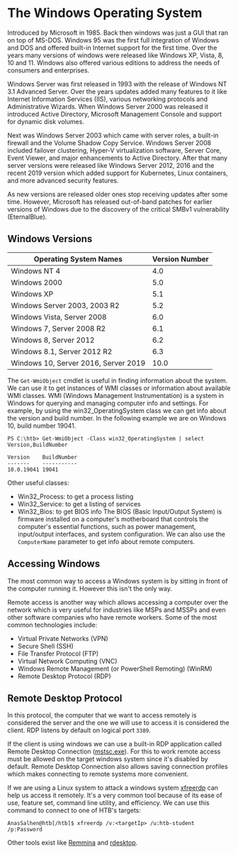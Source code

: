 # The Windows Operating System
Introduced by Microsoft in 1985. Back then windows was just a GUI that ran on top of MS-DOS. Windows 95 was the first full integration of Windows and DOS and offered built-in Internet support for the first time. Over the years many versions of windows were released like Windows XP, Vista, 8, 10 and 11. Windows also offered various editions to address the needs of consumers and enterprises.

Windows Server was first released in 1993 with the release of Windows NT 3.1 Advanced Server. Over the years updates added many features to it like Internet Information Services (IIS), various networking protocols and Administrative Wizards. When Windows Server 2000 was released it introduced Active Directory, Microsoft Management Console and support for dynamic disk volumes.

Next was Windows Server 2003 which came with server roles, a built-in firewall and the Volume Shadow Copy Service. Windows Server 2008 included failover clustering, Hyper-V virtualization software, Server Core, Event Viewer, and major enhancements to Active Directory. After that many server versions were released like Windows Server 2012, 2016 and the recent 2019 version which added support for Kubernetes, Linux containers, and more advanced security features.

As new versions are released older ones stop receiving updates after some time. However, Microsoft has released out-of-band patches for earlier versions of Windows due to the discovery of the critical SMBv1 vulnerability (EternalBlue).

## Windows Versions
| Operating System Names               | Version Number |
| ------------------------------------ | -------------- |
| Windows NT 4                         | 4.0            |
| Windows 2000                         | 5.0            |
| Windows XP                           | 5.1            |
| Windows Server 2003, 2003 R2         | 5.2            |
| Windows Vista, Server 2008           | 6.0            |
| Windows 7, Server 2008 R2            | 6.1            |
| Windows 8, Server 2012               | 6.2            |
| Windows 8.1, Server 2012 R2          | 6.3            |
| Windows 10, Server 2016, Server 2019 | 10.0           |
The `Get-WmiObject` cmdlet is useful in finding information about the system. We can use it to get instances of WMI classes or information about available WMI classes. WMI (Windows Management Instrumentation) is a system in Windows for querying and managing computer info and settings. For example, by using the win32_OperatingSystem class we can get info about the version and build number. In the following example we are on Windows 10, build number 19041.
```powershell-session
PS C:\htb> Get-WmiObject -Class win32_OperatingSystem | select Version,BuildNumber

Version    BuildNumber
-------    -----------
10.0.19041 19041
```
Other useful classes:
- Win32_Process: to get a process listing
- Win32_Service: to get a listing of services
- Win32_Bios: to get BIOS info
The BIOS (Basic Input/Output System) is firmware installed on a computer's motherboard that controls the computer's essential functions, such as power management, input/output interfaces, and system configuration. We can also use the `ComputerName` parameter to get info about remote computers.

## Accessing Windows
The most common way to access a Windows system is by sitting in front of the computer running it. However this isn't the only way.

Remote access is another way which allows accessing a computer over the network which is very useful for industries like MSPs and MSSPs and even other software companies who have remote workers. Some of the most common technologies include:
- Virtual Private Networks (VPN)
- Secure Shell (SSH)
- File Transfer Protocol (FTP)
- Virtual Network Computing (VNC)
- Windows Remote Management (or PowerShell Remoting) (WinRM)
- Remote Desktop Protocol (RDP)
## Remote Desktop Protocol
In this protocol, the computer that we want to access remotely is considered the server and the one we will use to access it is considered the client. RDP listens by default on logical port `3389`. 

If the client is using windows we can use a built-in RDP application called Remote Desktop Connection ([mstsc.exe](https://docs.microsoft.com/en-us/windows-server/administration/windows-commands/mstsc)). For this to work remote access must be allowed on the target windows system since it's disabled by default. Remote Desktop Connection also allows saving connection profiles which makes connecting to remote systems more convenient.

If we are using a Linux system to attack a windows system [xfreerdp](https://linux.die.net/man/1/xfreerdp) can help us access it remotely. It's a very common tool because of its ease of use, feature set, command line utility, and efficiency. We can use this command to connect to one of HTB's targets:
```shell-session
AnasSalhen@htb[/htb]$ xfreerdp /v:<targetIp> /u:htb-student /p:Password
```
Other tools exist like [Remmina](https://remmina.org/) and [rdesktop](http://www.rdesktop.org/).
